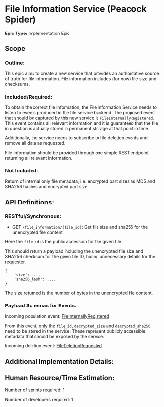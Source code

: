 # File Information Service (Peacock Spider)
**Epic Type:** Implementation Epic

## Scope
### Outline:

This epic aims to create a new service that provides an authoritative source of truth for file information.
File information includes (for now) file size and checksums.

### Included/Required:
    
To obtain the correct file information, the File Information Service needs to listen to events produced in the file service backend. 
The proposed event that should be captured by this new service is `FileInternallyRegistered`.
This event contains all relevant information and it is guaranteed that the file in question is actually stored in permanent storage at that point in time.

Additionally, the service needs to subscribe to file deletion events and remove all data as requested.

File information should be provided through one simple REST endpoint returning all relevant information.

### Not Included:

Return of internal only file metadata, i.e. encrypted part sizes as MD5 and SHA256 hashes and encrypted part size.

## API Definitions:

### RESTful/Synchronous:

- GET `/file_information/{file_id}`: Get file size and sha256 for the unencrypted file content

Here the `file_id` is the public accession for the given file.

This should return a payload including the unencrypted file size and SHA256 checksum for the given file ID,
hiding unnecessary details for the requester.
```
{
    'size': ...,
    'sha256_hash': ...,
}
```

The size returned is the number of bytes in the unencrypted file content.

### Payload Schemas for Events:

Incoming population event: [FileInternallyRegistered](https://github.com/ghga-de/ghga-event-schemas/blob/faf00f361facc4195f2b9e9a0a69ec9645464bc3/src/ghga_event_schemas/pydantic_.py#L270-L273)

From this event, only the `file_id`, `decrypted_size` and `decrypted_sha256` need to be stored in the service.
These represent publicly accessible metadata that should be exposed by the service.

Incoming deletion event: [FileDeletionRequested](https://github.com/ghga-de/ghga-event-schemas/blob/faf00f361facc4195f2b9e9a0a69ec9645464bc3/src/ghga_event_schemas/pydantic_.py#L372-L381)

## Additional Implementation Details:

## Human Resource/Time Estimation:

Number of sprints required: 1

Number of developers required: 1
